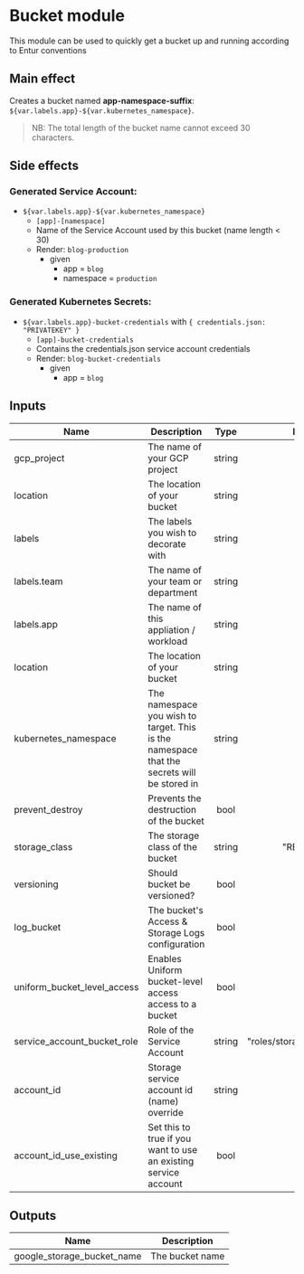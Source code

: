 # Bucket module

This module can be used to quickly get a bucket up and running according to Entur conventions

## Main effect

Creates a bucket named **app-namespace-suffix**: `${var.labels.app}-${var.kubernetes_namespace}`.

> NB: The total length of the bucket name cannot exceed 30 characters.

## Side effects

### Generated Service Account:

- `${var.labels.app}-${var.kubernetes_namespace}`
  - `[app]-[namespace]`
  - Name of the Service Account used by this bucket (name length < 30)
  - Render: `blog-production`
    - given
      - app = `blog`
      - namespace = `production`

### Generated Kubernetes Secrets:

- `${var.labels.app}-bucket-credentials` with `{ credentials.json: "PRIVATEKEY" }`
  - `[app]-bucket-credentials`
  - Contains the credentials.json service account credentials
  - Render: `blog-bucket-credentials`
    - given
      - app = `blog`

## Inputs

| Name | Description | Type | Default | Required |
|------|-------------|:----:|:-----:|:-----:|
| gcp_project | The name of your GCP project | string | n/a | yes |
| location | The location of your bucket | string | n/a | yes |
| labels | The labels you wish to decorate with | string | n/a | yes |
| labels.team | The name of your team or department | string | n/a | yes |
| labels.app | The name of this appliation / workload | string | n/a | yes |
| location | The location of your bucket | string | n/a | yes |
| kubernetes_namespace | The namespace you wish to target. This is the namespace that the secrets will be stored in | string | n/a | yes |
| prevent_destroy | Prevents the destruction of the bucket | bool | false | no |
| storage_class | The storage class of the bucket | string | "REGIONAL" | no |
| versioning | Should bucket be versioned? | bool | true | no |
| log_bucket | The bucket's Access & Storage Logs configuration | bool | false | no |
| uniform_bucket_level_access | Enables Uniform bucket-level access access to a bucket | bool | false | no |
| service_account_bucket_role | Role of the Service Account | string | "roles/storage.objectViewer" | no |
| account_id | Storage service account id (name) override | string | "" | no |
| account_id_use_existing | Set this to true if you want to use an existing service account | bool | false | no |

## Outputs

| Name | Description |
|------|-------------|
| google_storage_bucket_name | The bucket name |